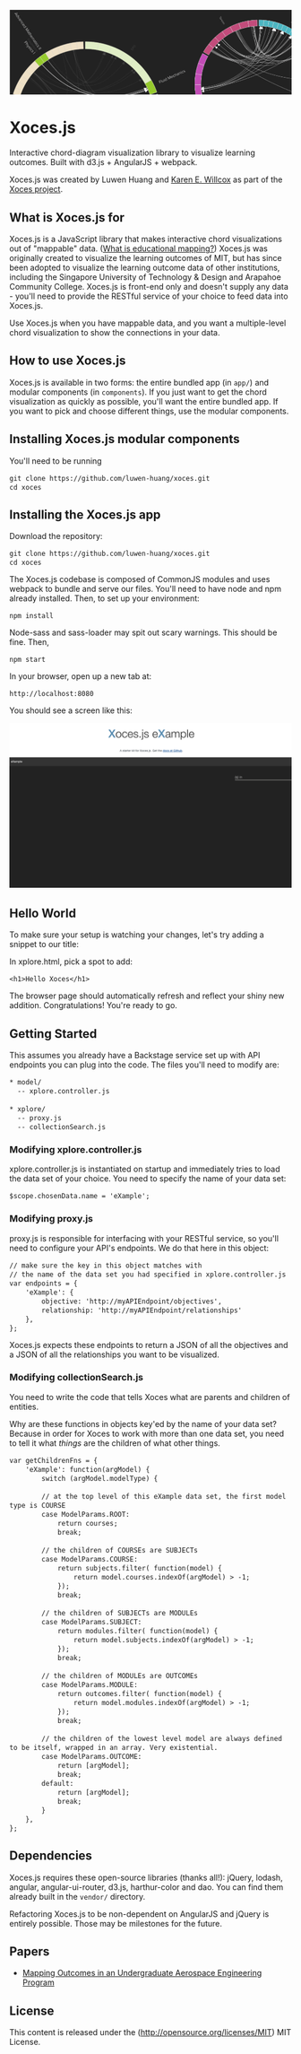 
![Xoces start screen](images/xoces.png)

# Xoces.js
Interactive chord-diagram visualization library to visualize learning outcomes. Built with d3.js + AngularJS + webpack.

Xoces.js was created by Luwen Huang and [Karen E. Willcox](http://kiwi.mit.edu) as part of the [Xoces project](https://xoces.mit.edu).


## What is Xoces.js for
Xoces.js is a JavaScript library that makes interactive chord visualizations out of "mappable" data. ([What is educational mapping?](http://kiwi.mit.edu/education.php)) Xoces.js was originally created to visualize the learning outcomes of MIT, but has since been adopted to visualize the learning outcome data of other institutions, including the Singapore University of Technology & Design and Arapahoe Community College. Xoces.js is front-end only and doesn't supply any data - you'll need to provide the RESTful service of your choice to feed data into Xoces.js.

Use Xoces.js when you have mappable data, and you want a multiple-level chord visualization to show the connections in your data.

## How to use Xoces.js

Xoces.js is available in two forms: the entire bundled app (in `app/`) and modular components (in `components`). If you just want to get the chord visualization as quickly as possible, you'll want the entire bundled app. If you want to pick and choose different things, use the modular components.

## Installing Xoces.js modular components

You'll need to be running

```
git clone https://github.com/luwen-huang/xoces.git
cd xoces
```


## Installing the Xoces.js app

Download the repository:

```
git clone https://github.com/luwen-huang/xoces.git
cd xoces
```

The Xoces.js codebase is composed of CommonJS modules and uses webpack to bundle and serve our files. You'll need to have node and npm already installed. Then, to set up your environment:

```
npm install
```

Node-sass and sass-loader may spit out scary warnings. This should be fine. Then,

```
npm start
```

In your browser, open up a new tab at:
```
http://localhost:8080
```

You should see a screen like this:

![Xoces start screen](images/xoces-example.png)


## Hello World
To make sure your setup is watching your changes, let's try adding a snippet to our title:

In xplore.html, pick a spot to add:
```
<h1>Hello Xoces</h1>
```

The browser page should automatically refresh and reflect your shiny new addition. Congratulations! You're ready to go.


## Getting Started
This assumes you already have a Backstage service set up with API endpoints you can plug into the code. The files you'll need to modify are:

```
* model/
  -- xplore.controller.js

* xplore/
  -- proxy.js
  -- collectionSearch.js
```

### Modifying xplore.controller.js
xplore.controller.js is instantiated on startup and immediately tries to load the data set of your choice. You need to specify the name of your data set:

```
$scope.chosenData.name = 'eXample';
```

### Modifying proxy.js
proxy.js is responsible for interfacing with your RESTful service, so you'll need to configure your API's endpoints. We do that here in this object:

```
// make sure the key in this object matches with
// the name of the data set you had specified in xplore.controller.js
var endpoints = {
	'eXample': {
		objective: 'http://myAPIEndpoint/objectives',
		relationship: 'http://myAPIEndpoint/relationships'
	},
};
```
Xoces.js expects these endpoints to return a JSON of all the objectives and a JSON of all the relationships you want to be visualized.


### Modifying collectionSearch.js
You need to write the code that tells Xoces what are parents and children of entities.

Why are these functions in objects key'ed by the name of your data set? Because in order for Xoces to work with more than one data set, you need to tell it what *things* are the children of what other things.

```
var getChildrenFns = {
	'eXample': function(argModel) {
		switch (argModel.modelType) {

		// at the top level of this eXample data set, the first model type is COURSE
		case ModelParams.ROOT:
			return courses;
			break;

		// the children of COURSEs are SUBJECTs
		case ModelParams.COURSE:
			return subjects.filter( function(model) {
				return model.courses.indexOf(argModel) > -1;
			});
			break;

		// the children of SUBJECTs are MODULEs
		case ModelParams.SUBJECT:
			return modules.filter( function(model) {
				return model.subjects.indexOf(argModel) > -1;
			});
			break;

		// the children of MODULEs are OUTCOMEs
		case ModelParams.MODULE:
			return outcomes.filter( function(model) {
				return model.modules.indexOf(argModel) > -1;
			});
			break;

		// the children of the lowest level model are always defined to be itself, wrapped in an array. Very existential.
		case ModelParams.OUTCOME:
			return [argModel];
			break;
		default:
			return [argModel];
			break;
		}
	},
};
```

## Dependencies
Xoces.js requires these open-source libraries (thanks all!): jQuery, lodash, angular, angular-ui-router, d3.js, harthur-color and dao. You can find them already built in the `vendor/` directory.

Refactoring Xoces.js to be non-dependent on AngularJS and jQuery is entirely possible. Those may be milestones for the future.

## Papers
* [Mapping Outcomes in an Undergraduate Aerospace Engineering Program](https://xoces.mit.edu/papers/Linking-learning-outcomes-Willcox.pdf)

## License

This content is released under the (http://opensource.org/licenses/MIT) MIT License.
